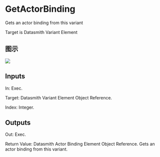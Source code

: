 # GetActorBinding

Gets an actor binding from this variant

Target is Datasmith Variant Element

## 图示

![]($-20221218-18364276.png)

## Inputs

In: Exec.

Target: Datasmith Variant Element Object Reference.

Index: Integer.  

## Outputs

Out: Exec.

Return Value: Datasmith Actor Binding Element Object Reference. Gets an actor binding from this variant.

